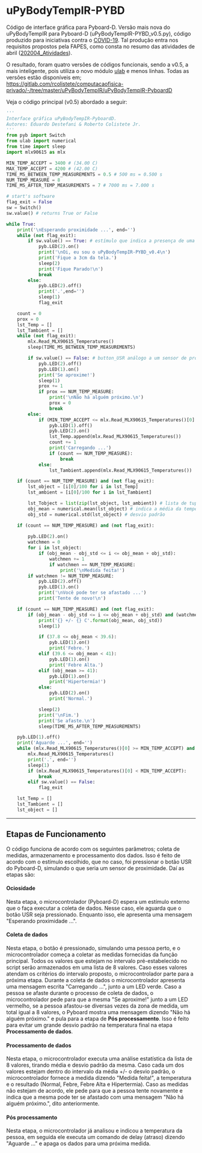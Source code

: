 # uPyBodyTempIR-PYBD

Código de interface gráfica para Pyboard-D. Versão mais nova do uPyBodyTempIR para Pyboard-D (uPyBodyTempIR-PYBD_v0.5.py), código produzido para iniciativas contra o [COVID-19](https://gitlab.com/rcolistete/computacaofisica-privado/-/tree/master/uPyBodyTempIR). Tal produção entra nos requisitos propostos pela FAPES, como consta no resumo das atividades de abril ([202004_Atividades](https://github.com/EduardoDestefani/IC-Mag-privado/blob/master/Atividades/202004-12_Atividades_IC_FAPES_especial/202004_Atividades/202004_Atividades.md)).

O resultado, foram quatro versões de códigos funcionais, sendo a v0.5, a mais inteligente, pois utiliza o novo módulo [ulab](https://gitlab.com/rcolistete/micropython-samples/-/blob/master/Pyboard/Firmware/v1.12_with_ulab/ulab_v0.54.0_2020-07-26/Pyboard_D_SF2W/pybd-sf2_ulab_sp_v1.12-662-gf8531fe04_2020-07-26.dfu) e menos linhas. Todas as versões estão disponíveis em; https://gitlab.com/rcolistete/computacaofisica-privado/-/tree/master/uPyBodyTempIR/uPyBodyTempIR-PyboardD



Veja o código principal (v0.5) abordado a seguir:

```python
'''
Interface gráfica uPyBodyTempIR-PyboardD.
Autores: Eduardo Destefani & Roberto Colistete Jr.
'''
from pyb import Switch
from ulab import numerical
from time import sleep
import mlx90615 as mlx

MIN_TEMP_ACCEPT = 3400 # (34.00 C)
MAX_TEMP_ACCEPT = 4200 # (42.00 C)
TIME_MS_BETWEEN_TEMP_MEASUREMENTS = 0.5 # 500 ms = 0.500 s
NUM_TEMP_MEASURE = 8
TIME_MS_AFTER_TEMP_MEASUREMENTS = 7 # 7000 ms = 7.000 s

# start's software
flag_exit = False
sw = Switch()
sw.value() # returns True or False

while True:
    print('\nEsperando proximidade ...', end='')
    while (not flag_exit):
        if sw.value() == True: # estímulo que indica a presença de uma pessoa/objeto perto do protótipo
            pyb.LED(2).on()
            print('\nOi, eu sou o uPyBodyTempIR-PYBD_v0.4\n')
            print('Fique a 3cm da tela.')
            sleep(2)
            print('Fique Parado!\n')
            break
        else:
            pyb.LED(2).off()
            print('.',end='')
            sleep(1)
            flag_exit

    count = 0
    prox = 0
    lst_Temp = []
    lst_Tambient = []
    while (not flag_exit):
        mlx.Read_MLX90615_Temperatures()
        sleep(TIME_MS_BETWEEN_TEMP_MEASUREMENTS)

        if sw.value() == False: # button_USR análogo a um sensor de proximidade ou de temperatura
            pyb.LED(2).off()
            pyb.LED(1).on()
            print('Se aproxime!')
            sleep(1)
            prox += 1
            if prox == NUM_TEMP_MEASURE:
                print('\nNão há alguém próximo.\n')
                prox = 0
                break
        else:
            if (MIN_TEMP_ACCEPT <= mlx.Read_MLX90615_Temperatures()[0] <= MAX_TEMP_ACCEPT) and (not flag_exit):
                pyb.LED(1).off()
                pyb.LED(2).on()
                lst_Temp.append(mlx.Read_MLX90615_Temperatures())
                count += 1
                print('Carregando ...')
                if (count == NUM_TEMP_MEASURE):
                    break
            else:
                lst_Tambient.append(mlx.Read_MLX90615_Temperatures())

    if (count == NUM_TEMP_MEASURE) and (not flag_exit):
        lst_object = [i[0]/100 for i in lst_Temp]
        lst_ambient = [i[0]/100 for i in lst_Tambient]

        lst_Tobject = list(zip(lst_object, lst_ambient)) # lista de tuplas (temp do objeto, temp do ambiente)
        obj_mean = numerical.mean(lst_object) # indica a média da temperatura da pessoa/objeto
        obj_std = numerical.std(lst_object) # desvio padrão

    if (count == NUM_TEMP_MEASURE) and (not flag_exit):
        
        pyb.LED(2).on()
        watchmen = 0
        for i in lst_object:
            if (obj_mean - obj_std <= i <= obj_mean + obj_std):
                watchmen += 1
                if watchmen == NUM_TEMP_MEASURE:
                    print('\nMedida feita!')
        if watchmen != NUM_TEMP_MEASURE:
            pyb.LED(2).off()
            pyb.LED(1).on()
            print('\nVocê pode ter se afastado ...')
            print('Tente de novo!\n')

    if (count == NUM_TEMP_MEASURE) and (not flag_exit):
        if (obj_mean - obj_std <= i <= obj_mean + obj_std) and (watchmen == NUM_TEMP_MEASURE):
            print('{} +/- {} C'.format(obj_mean, obj_std))
            sleep(1)

            if (37.8 <= obj_mean < 39.6):
                pyb.LED(1).on()
                print('Febre.')
            elif (39.6 <= obj_mean < 41):
                pyb.LED(1).on()
                print('Febre Alta.')
            elif (obj_mean >= 41):
                pyb.LED(1).on()
                print('Hipertermia!')
            else:
                pyb.LED(2).on()
                print('Normal.')

            sleep(2)
            print('\nFim.')
            print('Se afaste.\n')
            sleep(TIME_MS_AFTER_TEMP_MEASUREMENTS)

    pyb.LED(1).off()
    print('Aguarde ...', end='')
    while (mlx.Read_MLX90615_Temperatures()[0] >= MIN_TEMP_ACCEPT) and (not flag_exit):
        mlx.Read_MLX90615_Temperatures()
        print('.', end='')
        sleep(1)
        if (mlx.Read_MLX90615_Temperatures()[0] < MIN_TEMP_ACCEPT):
            break
        elif sw.value() == False:
            flag_exit

    lst_Temp = []
    lst_Tambient = []
    lst_object = []
```
-------------------------------------------------------------------------------------------------------------------------------------------------------------------------------------------



## Etapas de Funcionamento

O código funciona de acordo com os seguintes parâmetros; coleta de medidas, armazenamento e processamento dos dados. Isso é feito de acordo com o estímulo escolhido, que no caso, foi pressionar o botão USR do Pyboard-D, simulando o que seria um sensor de proximidade. Daí as etapas são:



#### Ociosidade
Nesta etapa, o microcontrolador (Pyboard-D) espera um estímulo externo que o faça executar a coleta de dados. Nesse caso, ele aguarda que o botão USR seja pressionado. Enquanto isso, ele apresenta uma mensagem "Esperando proximidade ...".



#### Coleta de dados
Nesta etapa, o botão é pressionado, simulando uma pessoa perto, e o microcontrolador começa a coletar as medidas fornecidas da função principal. Todos os valores que estejam no intervalo pré-estabelecido no script serão armazenados em uma lista de 8 valores. Caso esses valores atendam os critérios do intervalo proposto, o microcontrolador parte para a próxima etapa. Durante a coleta de dados o microcontrolador apresenta uma mensagem escrita "Carregando ...", junto a um LED verde. Caso a pessoa se afaste durante o processo de coleta de dados, o microcontrolador pede para que a mesma "Se aproxime!" junto a um LED vermelho, se a pessoa afastou-se diversas vezes da zona de medida, um total igual a 8 valores, o Pyboard mostra uma mensagem dizendo "Não há alguém próximo." e pula para a etapa de **Pós processamento**. Isso é feito para evitar um grande desvio padrão na temperatura final na etapa **Processamento de dados**.



#### Processamento de dados
Nesta etapa, o microcontrolador executa uma análise estatística da lista de 8 valores, tirando média e desvio padrão da mesma. Caso cada um dos valores estejam dentro do intervalo da média +/- o desvio padrão, o microcontrolador fornece a medida dizendo "Medida feita!", a temperatura e o resultado (Normal, Febre, Febre Alta e Hipertermia). Caso as medidas não estejam de acordo, ele pede para que a pessoa tente novamente e indica que a mesma pode ter se afastado com uma mensagem "Não há alguém próximo.", dito anteriormente.



#### Pós processamento
Nesta etapa, o microcontrolador já analisou e indicou a temperatura da pessoa, em seguida ele executa um comando de delay (atraso) dizendo "Aguarde ..." e apaga os dados para uma próxima medida.